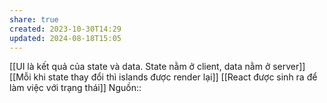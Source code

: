 ```yaml
---
share: true
created: 2023-10-30T14:29
updated: 2024-08-18T15:05
---
```

[[UI là kết quả của state và data. State nằm ở client, data nằm ở server]]
[[Mỗi khi state thay đổi thì islands được render lại]]
[[React được sinh ra để làm việc với trạng thái]]
Nguồn::
